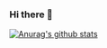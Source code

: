 ### Hi there 👋

[![Anurag's github stats](https://github-readme-stats.vercel.app/api?username=xlu)](https://github.com/anuraghazra/github-readme-stats)


<!--
**IMAlex233/IMAlex233** is a ✨ _special_ ✨ repository because its `README.md` (this file) appears on your GitHub profile.

Here are some ideas to get you started:

- 🔭 I’m currently working on ...
- 🌱 I’m currently learning ...
- 👯 I’m looking to collaborate on ...
- 🤔 I’m looking for help with ...
- 💬 Ask me about ...
- 📫 How to reach me: ...
- 😄 Pronouns: ...
- ⚡ Fun fact: ...
-->
